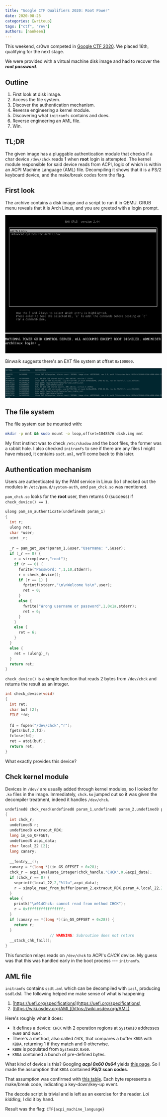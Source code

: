 ```yaml
---
title: "Google CTF Qualifiers 2020: Root Power"
date: 2020-08-25
categories: [writeup]
tags: ["ctf", "rev"]
authors: [nankeen]
---
```


This weekend, cr0wn competed in [Google CTF 2020](https://ctftime.org/event/1041). We placed 16th, qualifying for the next stage.

We were provided with a virtual machine disk image and had to recover the ___root password___.

## Outline

1. First look at disk image.
2. Access the file system.
3. Discover the authentication mechanism.
4. Reverse engineering a kernel module.
5. Discovering what `initramfs` contains and does.
6. Reverse engineering an AML file.
7. Win.

## TL;DR

The given image has a pluggable authentication module that checks if a char device `/dev/chck` reads __1__ when __root__ login is attempted.
The kernel module responsible for said device reads from ACPI, logic of which is within an ACPI Machine Language (AML) file.
Decompiling it shows that it is a PS/2 keyboard device, and the make/break codes form the flag.

## First look

The archive contains a disk image and a script to run it in QEMU.
GRUB menu reveals that it is Arch Linux, and you are greeted with a login prompt.


![Grub Menu](/images/google20/root-power/qemu-1.png "Grub Menu")
![Login Prompt](/images/google20/root-power/qemu-2.png "Login Prompt")

Binwalk suggests there's an EXT file system at offset `0x100000`.

![Binwalk](/images/google20/root-power/binwalk.png "Binwalk")

## The file system

The file system can be mounted with:

```bash
mkdir -p mnt && sudo mount -o loop,offset=1048576 disk.img mnt
```

My first instinct was to check `/etc/shadow` and the boot files, the former was a rabbit hole.
I also checked `initramfs` to see if there are any files I might have missed, it contains `ssdt.aml`, we'll come back to this later.

## Authentication mechanism
Users are authenticated by the PAM service in Linux
So I checked out the modules in `/etc/pam.d/system-auth`, and `pam_chck.so` was mentioned.

`pam_chck.so` looks for the __root__ user, then returns 0 (success) if `check_device() == 1`.

```c
ulong pam_sm_authenticate(undefined8 param_1)
{
  int r;
  ulong ret;
  char *user;
  uint _r;
  
  _r = pam_get_user(param_1,&user,"Username: ",&user);
  if (_r == 0) {
    r = strcmp(user,"root");
    if (r == 0) {
      fwrite("Password: ",1,10,stderr);
      r = check_device();
      if (r == 1) {
        fprintf(stderr,"\n\nWelcome %s\n",user);
        ret = 0;
      }
      else {
        fwrite("Wrong username or password",1,0x1a,stderr);
        ret = 6;
      }
    }
    else {
      ret = 6;
    }
  }
  else {
    ret = (ulong)_r;
  }
  return ret;
}
```

`check_device()` is a simple function that reads 2 bytes from `/dev/chck` and returns the result as an integer.

```c
int check_device(void)
{
  int ret;
  char buf [2];
  FILE *fd;
  
  fd = fopen("/dev/chck","r");
  fgets(buf,2,fd);
  fclose(fd);
  ret = atoi(buf);
  return ret;
}
```

What exactly provides this device?


## Chck kernel module

Devices in `/dev/` are usually added through kernel modules, so I looked for `.ko` files in the image.
Immediately, `chck.ko` jumped out so it was given the decompiler treatment, indeed it handles `/dev/chck`.

```c
undefined8 chck_read(undefined8 param_1,undefined8 param_2,undefined8 param_3,undefined8 param_4)
{
  int chck_r;
  undefined8 r;
  undefined8 extraout_RDX;
  long in_GS_OFFSET;
  undefined8 acpi_data;
  char local_22 [2];
  long canary;
  
  __fentry__();
  canary = *(long *)(in_GS_OFFSET + 0x28);
  chck_r = acpi_evaluate_integer(chck_handle,"CHCK",0,&acpi_data);
  if (chck_r == 0) {
    snprintf(local_22,2,"%llu",acpi_data);
    r = simple_read_from_buffer(param_2,extraout_RDX,param_4,local_22,2);
  }
  else {
    printk("\x014Chck: cannot read from method CHCK");
    r = 0xffffffffffffffff;
  }
  if (canary == *(long *)(in_GS_OFFSET + 0x28)) {
    return r;
  }
                    // WARNING: Subroutine does not return
  __stack_chk_fail();
}
```

This function relays reads on `/dev/chck` to ACPI's _CHCK_ device.
My guess was that this was handled early in the boot process --- `initramfs`.

## AML file

`initramfs` contains `ssdt.aml` which can be decompiled with `iasl`, producing ssdt.dsl.
The following helped me make sense of what is happening:

1. [https://uefi.org/specifications](https://uefi.org/specifications)
2. [https://wiki.osdev.org/AML](https://wiki.osdev.org/AML)

Here's roughly what it does:

* It defines a device: `CHCK` with 2 operation regions at `SystemIO` addresses `0x60` and `0x64`.
* There's a method, also called `CHCK`, that compares a buffer `KBDB` with `KBDA`, returning 1 if they match and 0 otherwise.
* `KBDB` is populated from `SystemIO:0x60`.
* `KBDA` contained a bunch of pre-defined bytes.

What kind of device is this? Googling ___acpi 0x60 0x64___ yields [this page](https://wiki.osdev.org/%228042%22_PS/2_Controller).
So I made the assumption that `KBDA` contained __PS/2 scan codes__.

That assumption was confirmed with [this table](http://www.vetra.com/scancodes.html).
Each byte represents a make/break code, indicating a key-down/key-up event.

The decode script is trivial and is left as an exercise for the reader.
_Lol kidding_, I did it by hand.

Result was the flag: `CTF{acpi_machine_language}`
